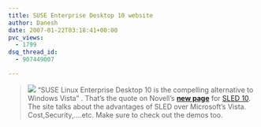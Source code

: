 ```yaml
---
title: SUSE Enterprise Desktop 10 website
author: Danesh
date: 2007-01-22T03:18:41+00:00
pvc_views:
  - 1799
dsq_thread_id:
  - 907449007

---
```

>![][1] &#8220;SUSE Linux Enterprise Desktop 10 is the compelling alternative to Windows Vista&#8221; . That&#8217;s the quote on Novell&#8217;s [**new page**][2] for [SLED 10][3]. The site talks about the advantages of SLED over Microsoft&#8217;s Vista. Cost,Security,&#8230;.etc. Make sure to check out the demos too.

 [1]: /techblog/wp-content/uploads/2007/01/SLED10page.png
 [2]: http://www.novell.com/products/desktop/compare-to-vista.html
 [3]: http://www.novell.com/products/desktop/